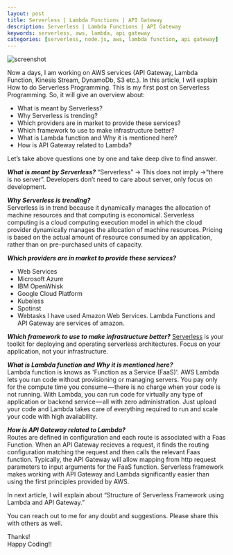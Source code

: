 ```yaml
---
layout: post
title: Serverless | Lambda Functions | API Gateway
description: Serverless | Lambda Functions | API Gateway
keywords: serverless, aws, lambda, api gateway
categories: [serverless, node.js, aws, lambda function, api gateway]
---
```

![screenshot](../../../../images/serverless/image1.jpg?raw=true)

Now a days, I am working on AWS services (API Gateway, Lambda Function, Kinesis Stream, DynamoDb, S3 etc.). In this article, I will explain How to do Serverless Programming.
This is my first post on Serverless Programming. So, it will give an overview about:
* What is meant by Serverless?
* Why Serverless is trending?
* Which providers are in market to provide these services?
* Which framework to use to make infrastructure better?
* What is Lambda function and Why it is mentioned here?
* How is API Gateway related to Lambda?

Let’s take above questions one by one and take deep dive to find answer.  

**_What is meant by Serverless?_**
“Serverless” → This does not imply →“there is no server”. Developers don’t need to care about server, only focus on development.  

**_Why Serverless is trending?_**  
Serverless is in trend because it dynamically manages the allocation of machine resources and that computing is economical. Serverless computing is a cloud computing execution model in which the cloud provider dynamically manages the allocation of machine resources. Pricing is based on the actual amount of resource consumed by an application, rather than on pre-purchased units of capacity.  

**_Which providers are in market to provide these services?_**

* Web Services
* Microsoft Azure
* IBM OpenWhisk
* Google Cloud Platform
* Kubeless
* Spotinst
* Webtasks
I have used Amazon Web Services. Lambda Functions and API Gateway are services of amazon.  

**_Which framework to use to make infrastructure better?_**
[Serverless](https://serverless.com) is your toolkit for deploying and operating serverless architectures. Focus on your application, not your infrastructure.  

**_What is Lambda function and Why it is mentioned here?_**  
Lambda function is knows as 'Function as a Service (FaaS)'. AWS Lambda lets you run code without provisioning or managing servers. You pay only for the compute time you consume — there is no charge when your code is not running. With Lambda, you can run code for virtually any type of application or backend service — all with zero administration. Just upload your code and Lambda takes care of everything required to run and scale your code with high availability.  

**_How is API Gateway related to Lambda?_**  
Routes are defined in configuration and each route is associated with a Faas Function. When an API Gateway recieves a request, it finds the routing configuration matching the request and then calls the relevant Faas function. Typically, the API Gateway will allow mapping from http request parameters to input arguments for the FaaS function. Serverless framework makes working with API Gateway and Lambda significantly easier than using the first principles provided by AWS.  

In next article, I will explain about “Structure of Serverless Framework using Lambda and API Gateway.”  

You can reach out to me for any doubt and suggestions. Please share this with others as well.  

Thanks!  
Happy Coding!!  